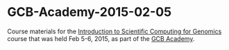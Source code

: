 # GCB-Academy-2015-02-05

Course materials for the [Introduction to Scientific Computing for Genomics] course that was held Feb 5-6, 2015, as part of the [GCB Academy].

[Introduction to Scientific Computing for Genomics]: http://duke-gcb.github.io/SciComp-Feb-2015/
[GCB Academy]: http://www.genome.duke.edu/gcb-academy/
